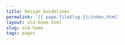 ```yaml
---
title: Design Guidelines
permalink: '{{ page.fileSlug }}/index.html'
layout: old-home.html
slug: old-home
tags: pages
---
```




